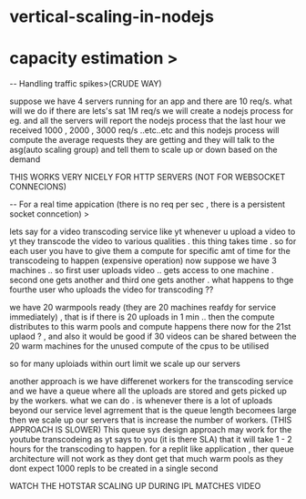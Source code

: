 ﻿# vertical-scaling-in-nodejs

# capacity estimation >

-- Handling traffic spikes>(CRUDE WAY)

suppose we have 4 servers running for an app and there are 10 req/s. what will we do if there are lets's sat 1M req/s
we will create a nodejs process for eg.
and all the servers will report the nodejs process that the last hour we received 1000 , 2000 , 3000 req/s ..etc..etc
and this nodejs process will compute the average requests they are getting and they will talk to the asg(auto scaling group) and tell them to scale up or down based on the demand

THIS WORKS VERY NICELY FOR HTTP SERVERS (NOT FOR WEBSOCKET CONNECIONS)

-- For a real time appication (there is no req per sec , there is a persistent socket conncetion) >

lets say for a video transcoding service like yt
whenever u upload a video to yt they transcode the video to various qualities .  this thing takes time . so for each user you have to give them a compute for specific amt of time for the transcodeing to happen (expensive operation)
now suppose we have 3 machines .. so first user uploads video .. gets access to one machine . second one gets another and third one gets another . what happens to thge fourthe user who uploads the video for transcoding ??

we have 20 warmpools ready (they are 20 machines reafdy for service immediately) ,  that is if there is 20 uploads in 1 min ..  then the compute distributes to this warm pools and compute happens there
now for the 21st uplaod ? , and also it would be good if 30 videos can be shared between the 20 warm machines for the unused compute of the cpus to be utilised 

so for many uploiads within ourt limit we scale up our servers

another approach is we have differenet workers for the transcoding service and we have a queue where all the uploads are stored and gets picked up by the workers.
what we can do . is whenever there is a lot of uploads beyond our service level agrrement that is the queue length becomees large then we scale up our servers that is increase the number of workers. (THIS APPROACH IS SLOWER)
This queue sys design approach may work for the youtube transcodeing as yt says to you (it is there SLA) that it will take 1 - 2 hours for the transcoding to happen.
for a replit like application , ther queue architecture will  not work as they dont get that much warm pools as they dont expect 1000 repls to be created in a single second

WATCH THE HOTSTAR SCALING UP DURING IPL MATCHES VIDEO
